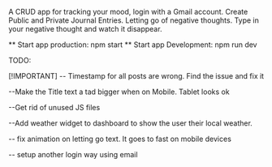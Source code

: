 A CRUD app for tracking your mood, login with a Gmail account. Create Public and Private Journal Entries. Letting go of negative thoughts. Type in your negative thought and watch it disappear.

** Start app production: npm start
** Start app Development: npm run dev

TODO:

[!IMPORTANT]  -- Timestamp for all posts are wrong. Find the issue and fix it

--Make the Title text a tad bigger when on Mobile. Tablet looks ok

--Get rid of unused JS files

--Add weather widget to dashboard to show the user their local weather.

-- fix animation on letting go text. It goes to fast on mobile devices

-- setup another login way using email





